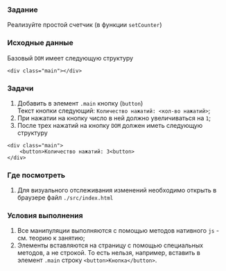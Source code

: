 ### Задание

Реализуйте простой счетчик (в функции `setCounter`)

### Исходные данные

Базовый `DOM` имеет следующую структуру

```
<div class="main"></div>
```

### Задачи

1. Добавить в элемент `.main` кнопку (`button`)<br>
   Текст кнопки следующий: `Количество нажатий: <кол-во нажатий>`;
2. При нажатии на кнопку число в ней должно увеличиваться на `1`;
3. После трех нажатий на кнопку `DOM` должен иметь следующую структуру

```
<div class="main">
    <button>Количество нажатий: 3<button>
</div>
```

### Где посмотреть
1. Для визуального отслеживания изменений необходимо открыть в браузере
   файл `./src/index.html`

### Условия выполнения

1. Все манипуляции выполняются с помощью методов нативного `js` - см. теорию к занятию;
2. Элементы вставляются на страницу с помощью специальных методов, а не строкой. То есть
   нельзя, например, вставить в элемент `.main` строку `<button>Кнопка</button>`.